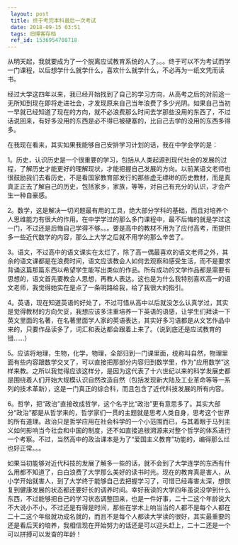 ```yaml
---
 layout: post
 title: 终于考完本科最后一次考试
 date: 2018-09-15 03:51
 tags: 旧博客存档
 ref_id: 1536954708718
---
```

从明天起，我就要成为了一个脱离应试教育系统的人了。。。终于可以不为考试而学一门课程，以后想学什么就学什么，喜欢什么就学什么，不必再为一纸文凭而读书。



经过大学这四年以来，我已经开始找到了自己的学习方向，从高考之后的对前途一无所知到现在即将走进社会，才发现原来自己当年浪费了多少光阴。如果自己当初一早就已经知道了现在的方向，就不必浪费那么时间去学那些没用的东西了，不过话说回来，有好多没用的东西是必不得已被硬塞的，比自己去学的没用的东西多得多。



在我现在看来，其实如果我能够自己安排学习计划的话，我在中学会学的是：

1。历史，认识历史是一个很重要的学习，包括从人类起源到现代社会的发展的过程，了解历史才能更好的理解现状，才能把握自己发展的方向。以前某语文老师也很鼓励我们去看历史，不是看国家教育部发行的那些虚无缥缈的历史教材，而是真真正正去了解自己的历史，包括家乡，家族，等等，对自己有充分的认识，才会产生一种自豪感。



2。数学，这是解决一切问题最有用的工具，绝大部分学科的基础，而且对培养个人思维能力有很大的作用。在中学学过的那么多门课程中，最不后悔的就是学过这一门，不过还是后悔自己学得不够。。。要是高中的教材不用为了应付高考，而提供多一些近代数学的内容，那么上大学之后就不用学的那么辛苦了。



3。语文，不过高中的语文课实在太烂了，除了高一偶最喜欢的语文老师之外，其余的语文课都是在浪费时间，语文应该教会人如何去观察和感受生活，而不是要求背诵这篇那篇东西以希望学生能写出类似的作品。所有成功的文学作品都是需要有思想的，语文首先要教会人思想，再教人表达。这也是为什么我特别喜欢高一的语文老师，我觉得她实在是点了一条明路给我，给了我很大的指引。



4。英语，现在知道英语的好处了，不过可惜从高中以后就没怎么认真学过，其实是觉得教材的方向欠妥，我想应该多注重培养一下英语的语感，让学生们拜读一下英文里面的名著，在名著里面学人家的英语表达，其实好多习语都是从文艺作品中来的，只要作品读多了，词汇和表达都会跟着上来了。（说到底还是应试教育的错……）



5。应该将地理，生物，化学，物理，全部归到一门课里面，统称叫自然，物理里面有些内容跟数学交叉了，可以直接把那部分内容归到数学里，作为“应用数学”这样来教。之所以我觉得应该这样分，是因为这代表了十六世纪以来的科学发展史都是围绕着人们开始大规模认识自然改造自然（包括发现新大陆及工业革命等等一系列的技术革新），这是一门真正的综合科，而且包含了近代科技发展的所有内容。



6。哲学，把“政治”直接改成哲学，这个名字比“政治”更有意思多了。其实大部分“政治”都是从哲学来的，哲学家们一贯的主题就是思考人类自身，思考这个世界的所有道理。政治只是哲学应用在社会科学的一个小范围而已，与其着眼于马列主义如何影响当今社会和中国的制度，还不如直接追根溯源来对整个哲学的体系进行一个考察。不过，当然高中的政治课本是为了“爱国主义教育”功能的，编得那么烂也好正常。。。



如果当初能够对近代科技的发展了解多一些的话，就不会到了大学连学的东西有什么用都不知道了，白白浪费了大学那么美好的读书时光。现在的教育真是害人，从小学开始就害人，到了大学终于能够自己去把握学习了，可惜已经毒害太深，想恢复到健康发展的状态都还要好长的调养时间。幸好我读的大学四年虽说没学到什么东西，不过能够把自己的学习状态调整回来，也是一件好事，二十二这个年龄说大不大说小不小，不过还是有得是时间，那些在学术上响当当的人都不是每个人都在二十二这个年级就功成名就的，而且不是每个人都读大学读的很好，其实最重要的还是看后天的培养，我相信现在开始努力的话还是可以迎头赶上，二十二还是一个可以拼搏可以发奋的年龄！

